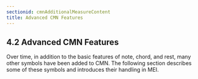 ```yaml
---
sectionid: cmnAdditionalMeasureContent
title: Advanced CMN Features
---
```



<h2 id="cmnAdditionalMeasureContent">
   <span class="headingNumber">4.2</span>
   <span class="head">Advanced CMN Features</span>
</h2>
Over time, in addition to the basic features of note, chord, and rest, many other
symbols
have been added to CMN. The following section describes some of these symbols and
introduces
their handling in MEI.


















